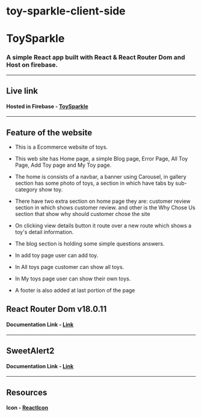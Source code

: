
# toy-sparkle-client-side

# ToySparkle
### A simple React app built with React & React Router Dom and Host on firebase.
---
## Live link
#### Hosted in Firebase - [ToySparkle](https://toy-sparkle-client.web.app/)
---
## Feature of the website
* This is a Ecommerce website of toys. 
* This web site has Home page,  a simple Blog page, Error Page, All Toy Page, Add Toy page and My Toy page.
* The home is consists of a navbar, a banner using Carousel, in gallery section has some photo of toys,  a section in which have tabs by sub-category show toy.

* There have two extra section on home page they are: customer review section in which shows customer review. and other is the Why Chose Us section that show why should customer chose the site
* On clicking view details button  it route over a new route which shows a toy's detail information.

* The blog section is holding some simple questions answers.

* In add toy page user can add toy.

* In All toys page customer can show all toys.

* In My toys page user can show their own toys.

* A footer is also added at last portion of the page 
## React Router Dom v18.0.11

#### Documentation Link - [Link](https://reactrouter.com/en/main/start/overview)
---
## SweetAlert2
#### Documentation Link - [Link](https://sweetalert2.github.io/#download)
---
## Resources
#### Icon - [ReactIcon](https://www.npmjs.com/package/react-icons) 
#
